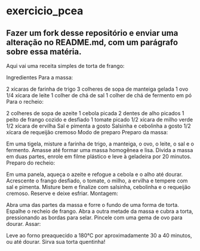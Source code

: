# exercicio_pcea

## Fazer um fork desse repositório e enviar uma alteração no README.md, com um parágrafo sobre essa matéria.

Aqui vai uma receita simples de torta de frango:

Ingredientes
Para a massa:

2 xícaras de farinha de trigo
3 colheres de sopa de manteiga gelada
1 ovo
1/4 xícara de leite
1 colher de chá de sal
1 colher de chá de fermento em pó
Para o recheio:

2 colheres de sopa de azeite
1 cebola picada
2 dentes de alho picados
1 peito de frango cozido e desfiado
1 tomate picado
1/2 xícara de milho verde
1/2 xícara de ervilha
Sal e pimenta a gosto
Salsinha e cebolinha a gosto
1/2 xícara de requeijão cremoso
Modo de preparo
Preparo da massa:

Em uma tigela, misture a farinha de trigo, a manteiga, o ovo, o leite, o sal e o fermento.
Amasse até formar uma massa homogênea e lisa.
Divida a massa em duas partes, enrole em filme plástico e leve à geladeira por 20 minutos.
Preparo do recheio:

Em uma panela, aqueça o azeite e refogue a cebola e o alho até dourar.
Acrescente o frango desfiado, o tomate, o milho, a ervilha e tempere com sal e pimenta.
Misture bem e finalize com salsinha, cebolinha e o requeijão cremoso. Reserve e deixe esfriar.
Montagem:

Abra uma das partes da massa e forre o fundo de uma forma de torta.
Espalhe o recheio de frango.
Abra a outra metade da massa e cubra a torta, pressionando as bordas para selar.
Pincele com uma gema de ovo para dourar.
Assar:

Leve ao forno preaquecido a 180°C por aproximadamente 30 a 40 minutos, ou até dourar.
Sirva sua torta quentinha!






